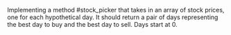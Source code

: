 Implementing a method #stock_picker that takes in an array of stock prices, one for each hypothetical day. It should return a pair of days representing the best day to buy and the best day to sell. Days start at 0.